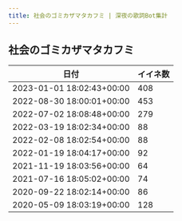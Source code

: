 ```yaml
---
title: 社会のゴミカザマタカフミ | 深夜の歌詞Bot集計
---
```

## 社会のゴミカザマタカフミ

|日付|イイネ数|
|-|-|
|2023-01-01 18:02:43+00:00|408|
|2022-08-30 18:00:01+00:00|453|
|2022-07-02 18:08:48+00:00|279|
|2022-03-19 18:02:34+00:00|88|
|2022-02-08 18:02:54+00:00|88|
|2022-01-19 18:04:17+00:00|92|
|2021-11-19 18:03:56+00:00|64|
|2021-07-16 18:05:02+00:00|74|
|2020-09-22 18:02:14+00:00|86|
|2020-05-09 18:03:19+00:00|128|
